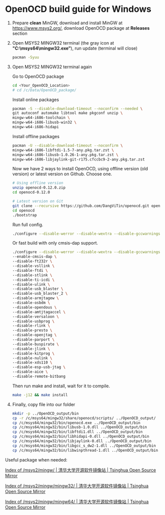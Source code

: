 # OpenOCD build guide for Windows

1. Prepare **clean** MinGW, download and install MinGW at https://www.msys2.org/, download OpenOCD package at **Releases** section
2. Open MSYS2 MINGW32 terminal (the gray icon at **"C:\msys64\mingw32.exe”**), run update (terminal will close)
    
    ```bash
    pacman -Syuu
    ```
    
3. Open MSYS2 MINGW32 terminal again
    
    Go to OpenOCD package
    
    ```bash
    cd <Your_OpenOCD_Location>
    # cd /c/Data/OpenOCD_package/
    ```
    
    Install online packages
    
    ```bash
    pacman -S --disable-download-timeout --noconfirm --needed \
    git autoconf automake libtool make pkgconf unzip \
    mingw-w64-i686-toolchain \
    mingw-w64-i686-libusb-win32 \
    mingw-w64-i686-hidapi
    ```
    
    Install offline packages
    
    ```bash
    pacman -U --disable-download-timeout --noconfirm \
    mingw-w64-i686-libftdi-1.5-7-any.pkg.tar.zst \
    mingw-w64-i686-libusb-1.0.26-1-any.pkg.tar.zst \
    mingw-w64-i686-libjaylink-git-r175.cfccbc9-2-any.pkg.tar.zst
    ```
    
    Now we have 2 ways to install OpenOCD, using offline version (old version) or latest version on Github. Choose one.
    
    ```bash
    # Using offline version
    unzip openocd-0.12.0.zip
    cd openocd-0.12.0
    
    # Latest version on Git
    git clone --recursive https://github.com/DangViTin/openocd.git openocd
    cd openocd
    ./bootstrap
    ```
    
    Run full config.
    
    ```bash
    ./configure --disable-werror --disable-wextra --disable-gccwarnings --disable-doxygen-html --disable-doxygen-pdf --enable-internal-jimtcl
    ```
    
    Or fast build with only cmsis-dap support.
    
    ```bash
    ./configure --disable-werror --disable-wextra --disable-gccwarnings --disable-doxygen-html --disable-doxygen-pdf --enable-internal-jimtcl \
    --enable-cmsis-dap \
    --disable-ft232r \
    --disable-vsllink \
    --disable-ftdi \
    --disable-stlink \
    --disable-ti-icdi \
    --disable-ulink \
    --disable-usb_blaster \
    --disable-usb_blaster_2 \
    --disable-armjtagew \
    --disable-osbdm \
    --disable-opendous \
    --disable-amtjtagaccel \
    --disable-versaloon \
    --disable-usbprog \
    --disable-rlink \
    --disable-presto \
    --disable-openjtag \
    --disable-parport \
    --disable-buspirate \
    --disable-jlink \
    --disable-kitprog \
    --disable-nulink \
    --disable-xds110 \
    --disable-esp-usb-jtag \
    --disable-aice \
    --disable-remote-bitbang
    ```
    
    Then run make and install, wait for it to compile.
    
    ```bash
    make -j12 && make install
    ```
    
4. Finally, copy file into our folder
    
    ```bash
    mkdir -p ../OpenOCD_output/bin
    cp -r /c/msys64/mingw32/share/openocd/scripts/ ../OpenOCD_output/
    cp /c/msys64/mingw32/bin/openocd.exe ../OpenOCD_output/bin
    cp /c/msys64/mingw32/bin/libusb-1.0.dll ../OpenOCD_output/bin
    cp /c/msys64/mingw32/bin/libftdi1.dll ../OpenOCD_output/bin
    cp /c/msys64/mingw32/bin/libhidapi-0.dll ../OpenOCD_output/bin
    cp /c/msys64/mingw32/bin/libjaylink-0.dll ../OpenOCD_output/bin
    cp /c/msys64/mingw32/bin/libgcc_s_dw2-1.dll ../OpenOCD_output/bin
    cp /c/msys64/mingw32/bin/libwinpthread-1.dll ../OpenOCD_output/bin
    ```
    

Useful package when needed:

[Index of /msys2/mingw/ | 清华大学开源软件镜像站 | Tsinghua Open Source Mirror](https://mirrors.tuna.tsinghua.edu.cn/msys2/mingw/)

[Index of /msys2/mingw/mingw32/ | 清华大学开源软件镜像站 | Tsinghua Open Source Mirror](https://mirrors.tuna.tsinghua.edu.cn/msys2/mingw/mingw32/)

[Index of /msys2/mingw/mingw64/ | 清华大学开源软件镜像站 | Tsinghua Open Source Mirror](https://mirrors.tuna.tsinghua.edu.cn/msys2/mingw/mingw64/)